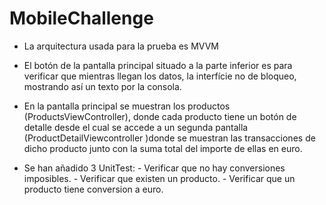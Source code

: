 # MobileChallenge

- La arquitectura usada para la prueba es MVVM

- El botón de la pantalla principal situado a la parte inferior es para verificar que mientras llegan los datos, la interfície no de bloqueo, mostrando así un 
texto por la consola.

- En la pantalla principal se muestran los productos (ProductsViewController), donde cada producto tiene un botón de detalle desde el cual se accede
a un segunda pantalla (ProductDetailViewcontroller )donde se muestran las transacciones de dicho producto junto con la suma total del importe de ellas en euro.

- Se han añadido 3 UnitTest:
      - Verificar que no hay conversiones imposibles.
      - Verificar que existen un producto.
      - Verificar que un producto tiene conversion a euro.
